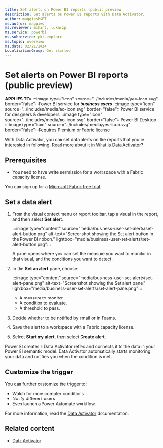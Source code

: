 ```yaml
---
title: Set alerts on Power BI reports (public preview)
description: Set alerts on Power BI reports with Data Activator.
author: maggiesMSFT
ms.author: maggies
ms.reviewer: mihart, lukaszp
ms.service: powerbi
ms.subservice: pbi-explore
ms.topic: overview
ms.date: 02/21/2024
LocalizationGroup: Get started
---
```


# Set alerts on Power BI reports (public preview)

**APPLIES TO:** :::image type="icon" source="../includes/media/yes-icon.svg" border="false":::Power BI service for ***business users*** :::image type="icon" source="../includes/media/no-icon.svg" border="false":::Power BI service for designers & developers :::image type="icon" source="../includes/media/no-icon.svg" border="false":::Power BI Desktop :::image type="icon" source="../includes/media/yes-icon.svg" border="false":::Requires Premium or Fabric license 

With Data Activator, you can set data alerts on the reports that you're interested in following. Read more about it in [What is Data Activator?](/fabric/data-activator/data-activator-introduction)

## Prerequisites

- You need to have write permission for a workspace with a Fabric capacity license.

You can sign up for a [Microsoft Fabric free trial](https://aka.ms/try-fabric).

## Set a data alert

1. From the visual context menu or report toolbar, tap a visual in the report, and then select  **Set alert**.

    :::image type="content" source="media/business-user-set-alerts/set-alert-button.png" alt-text="Screenshot showing the Set alert button in the Power BI ribbon." lightbox="media/business-user-set-alerts/set-alert-button.png":::

    A pane opens where you can set the measure you want to monitor in that visual, and the conditions you want to detect.

1. In the **Set an alert** pane, choose:

    :::image type="content" source="media/business-user-set-alerts/set-alert-pane.png" alt-text="Screenshot showing the Set alert pane." lightbox="media/business-user-set-alerts/set-alert-pane.png":::

    - A measure to monitor.
    - A condition to evaluate.
    - A threshold to pass.

1. Decide whether to be notified by email or in Teams.
1. Save the alert to a workspace with a Fabric capacity license.
1. Select **Start my alert**, then select **Create alert**.

Power BI creates a Data Activator reflex and connects it to the data in your Power BI semantic model. Data Activator automatically starts monitoring your data and notifies you when the condition is met.

## Customize the trigger

You can further customize the trigger to:

- Watch for more complex conditions
- Notify different users
- Even launch a Power Automate workflow.

For more information, read the [Data Activator](/fabric/data-activator/data-activator-introduction) documentation.

## Related content

- [Data Activator](/fabric/data-activator/data-activator-introduction)
